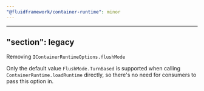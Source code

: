 ```yaml
---
"@fluidframework/container-runtime": minor
---
```

---
"section": legacy
---

Removing `IContainerRuntimeOptions.flushMode`

Only the default value `FlushMode.TurnBased` is supported when calling `ContainerRuntime.loadRuntime` directly,
so there's no need for consumers to pass this option in.
